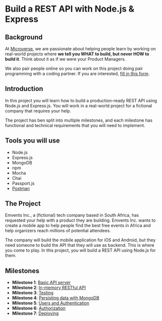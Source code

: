 # Build a REST API with Node.js & Express

## Background
At [Microverse](http://www.microverse.org/), we are passionate about helping people learn by working on real-world projects where **we tell you WHAT to build, but never HOW to build it**. Think about it as if we were your Product Managers.

We also pair people online so you can work on this project doing pair programming with a coding partner. If you are interested, [fill in this form](https://microverse.typeform.com/to/Lh3CKF).

## Introduction
In this project you will learn how to build a production-ready REST API using Node.js and Express.js. You will work in a real-world project for a fictional company that requires your help.

The project has ben split into multiple milestones, and each milestone has functional and technical requirements that you will need to implement.

## Tools you will use
- Node.js
- Express.js
- MongoDB
- npm
- Mocha
- Chai
- Passport.js
- [Postman](https://www.getpostman.com/)

## The Project
Emvents Inc., a (fictional) tech company based in South Africa, has requested your help with a product they are building. Emvents Inc. wants to create a mobile app to help people find the best free events in Africa and help organizers reach millions of potential attendees. 

The company will build the mobile application for iOS and Android, but they need someone to build the API that they will use as backend. This is where you come to play. In this project, you will build a REST API using Node.js for them.


## Milestones

- **Milestone 1**: [Basic API server](MILESTONE_1.MD)
- **Milestone 2**: [In-memory RESTful API](MILESTONE_2.MD)
- **Milestone 3**: [Testing](MILESTONE_3.MD)
- **Milestone 4**: [Persisting data with MongoDB](MILESTONE_4.MD)
- **Milestone 5**: [Users and Authentication](MILESTONE_5.MD)
- **Milestone 6**: [Authorization](MILESTONE_6.MD)
- **Milestone 7**: [Deploying](MILESTONE_7.MD)